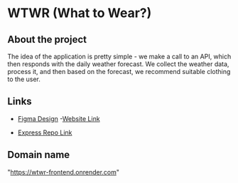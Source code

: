 # WTWR (What to Wear?)

## About the project

The idea of the application is pretty simple - we make a call to an API, which then responds with the daily weather forecast. We collect the weather data, process it, and then based on the forecast, we recommend suitable clothing to the user.

## Links

- [Figma Design](https://www.figma.com/file/DTojSwldenF9UPKQZd6RRb/Sprint-10%3A-WTWR) -[Website Link](https://ckbailar7.github.io/se_project_react/)

- [Express Repo Link](https://github.com/ckbailar7/se_project_express)

## Domain name

"https://wtwr-frontend.onrender.com"
